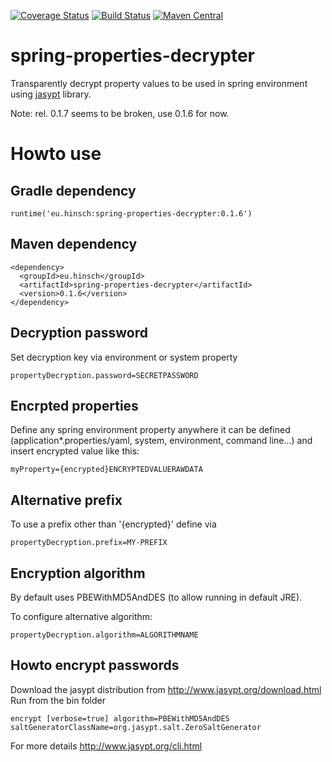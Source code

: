 [![Coverage Status](https://coveralls.io/repos/lukashinsch/spring-properties-decrypter/badge.svg?branch=master)](https://coveralls.io/r/lukashinsch/spring-properties-decrypter?branch=master)
[![Build Status](https://travis-ci.org/lukashinsch/spring-properties-decrypter.svg?branch=master)](https://travis-ci.org/lukashinsch/spring-properties-decrypter)
[![Maven Central](https://maven-badges.herokuapp.com/maven-central/eu.hinsch/spring-properties-decrypter/badge.svg)](https://maven-badges.herokuapp.com/maven-central/eu.hinsch/spring-properties-decrypter/)


# spring-properties-decrypter
Transparently decrypt property values to be used in spring environment using [jasypt](http://www.jasypt.org/) library.

Note: rel. 0.1.7 seems to be broken, use 0.1.6 for now.

# Howto use

## Gradle dependency
```
runtime('eu.hinsch:spring-properties-decrypter:0.1.6')
```

## Maven dependency
```
<dependency>
  <groupId>eu.hinsch</groupId>
  <artifactId>spring-properties-decrypter</artifactId>
  <version>0.1.6</version>
</dependency>
```

## Decryption password
Set decryption key via environment or system property
```
propertyDecryption.password=SECRETPASSWORD
```

## Encrpted properties
Define any spring environment property anywhere it can be defined (application*.properties/yaml, system, environment, command line...) and insert encrypted value like this:
```
myProperty={encrypted}ENCRYPTEDVALUERAWDATA
```

## Alternative prefix
To use a prefix other than '{encrypted}' define via
```
propertyDecryption.prefix=MY-PREFIX
```

## Encryption algorithm
By default uses PBEWithMD5AndDES (to allow running in default JRE).

To configure alternative algorithm:
```
propertyDecryption.algorithm=ALGORITHMNAME
```

## Howto encrypt passwords
Download the jasypt distribution from http://www.jasypt.org/download.html
Run from the bin folder
```
encrypt [verbose=true] algorithm=PBEWithMD5AndDES saltGeneratorClassName=org.jasypt.salt.ZeroSaltGenerator
```
For more details http://www.jasypt.org/cli.html
